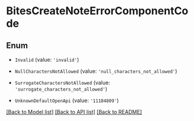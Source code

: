 # BitesCreateNoteErrorComponentCode


## Enum

* `Invalid` (value: `'invalid'`)

* `NullCharactersNotAllowed` (value: `'null_characters_not_allowed'`)

* `SurrogateCharactersNotAllowed` (value: `'surrogate_characters_not_allowed'`)

* `UnknownDefaultOpenApi` (value: `'11184809'`)

[[Back to Model list]](../README.md#documentation-for-models) [[Back to API list]](../README.md#documentation-for-api-endpoints) [[Back to README]](../README.md)
